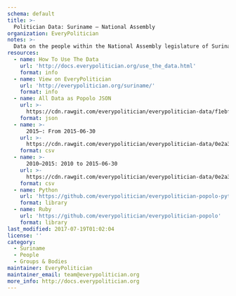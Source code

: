 ```yaml
---
schema: default
title: >-
  Politician Data: Suriname — National Assembly
organization: EveryPolitician
notes: >-
  Data on the people within the National Assembly legislature of Suriname.
resources:
  - name: How To Use The Data
    url: 'http://docs.everypolitician.org/use_the_data.html'
    format: info
  - name: View on EveryPolitician
    url: 'http://everypolitician.org/suriname/'
    format: info
  - name: All Data as Popolo JSON
    url: >-
      https://cdn.rawgit.com/everypolitician/everypolitician-data/f1ebf88a882b28ac8a88e4bdd4fed2230ec36bf4/data/Suriname/Assembly/ep-popolo-v1.0.json
    format: json
  - name: >-
      2015–: From 2015-06-30
    url: >-
      https://cdn.rawgit.com/everypolitician/everypolitician-data/0e2a3210b5477b1d441cd98cf4e9283f20d8048d/data/Suriname/Assembly/term-2015.csv
    format: csv
  - name: >-
      2010–2015: 2010 to 2015-06-30
    url: >-
      https://cdn.rawgit.com/everypolitician/everypolitician-data/0e2a3210b5477b1d441cd98cf4e9283f20d8048d/data/Suriname/Assembly/term-2010.csv
    format: csv
  - name: Python
    url: 'https://github.com/everypolitician/everypolitician-popolo-python'
    format: library
  - name: Ruby
    url: 'https://github.com/everypolitician/everypolitician-popolo'
    format: library
last_modified: 2017-07-19T01:02:04
license: ''
category:
  - Suriname
  - People
  - Groups & Bodies
maintainer: EveryPolitician
maintainer_email: team@everypolitician.org
more_info: http://docs.everypolitician.org
---
```

